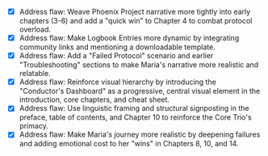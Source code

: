 - [x] Address flaw: Weave Phoenix Project narrative more tightly into early chapters (3-6) and add a "quick win" to Chapter 4 to combat protocol overload.
- [x] Address flaw: Make Logbook Entries more dynamic by integrating community links and mentioning a downloadable template.
- [x] Address flaw: Add a "Failed Protocol" scenario and earlier "Troubleshooting" sections to make Maria's narrative more realistic and relatable.
- [x] Address flaw: Reinforce visual hierarchy by introducing the "Conductor's Dashboard" as a progressive, central visual element in the introduction, core chapters, and cheat sheet.
- [x] Address flaw: Use linguistic framing and structural signposting in the preface, table of contents, and Chapter 10 to reinforce the Core Trio's primacy.
- [x] Address flaw: Make Maria's journey more realistic by deepening failures and adding emotional cost to her "wins" in Chapters 8, 10, and 14.
